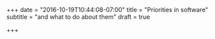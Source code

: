 +++
date = "2016-10-19T10:44:08-07:00"
title = "Priorities in software"
subtitle = "and what to do about them"
draft = true

+++

